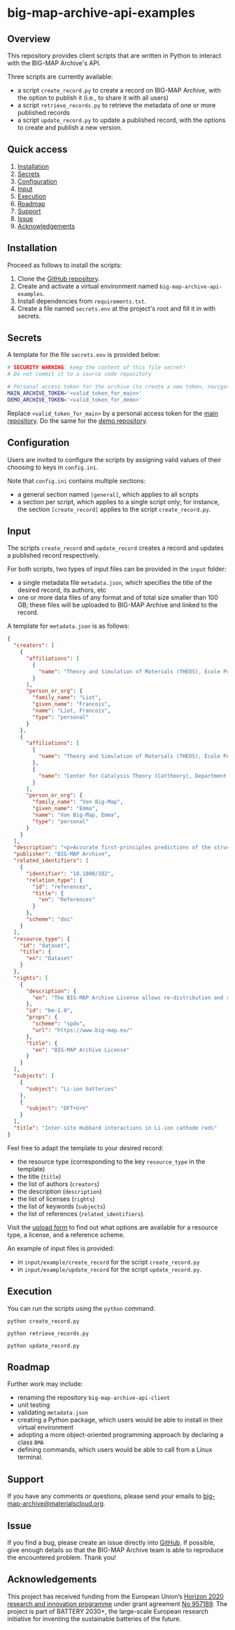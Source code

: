 # big-map-archive-api-examples

## Overview

This repository provides client scripts that are written in Python to interact with the BIG-MAP Archive's API. 

Three scripts are currently available:
- a script `create_record.py` to create a record on BIG-MAP Archive, with the option to publish it (i.e., to share it with all users)
- a script `retrieve_records.py` to retrieve the metadata of one or more published records
- a script `update_record.py` to update a published record, with the options to create and publish a new version.

## Quick access

1. [Installation](#installation)
2. [Secrets](#secrets)
3. [Configuration](#configuration)
4. [Input](#input)
5. [Execution](#execution)
6. [Roadmap](#roadmap)
7. [Support](#support)
8. [Issue](#issue)
9. [Acknowledgements](#acknowledgements)

## Installation

Proceed as follows to install the scripts:

1. Clone the [GitHub repository](https://github.com/materialscloud-org/big-map-archive-api-examples/).
2. Create and activate a virtual environment named `big-map-archive-api-examples`.
3. Install dependencies from `requirements.txt`.
4. Create a file named `secrets.env` at the project's root and fill it in with secrets.

## Secrets

A template for the file `secrets.env` is provided below:

```bash
# SECURITY WARNING: keep the content of this file secret!
# Do not commit it to a source code repository

# Personal access token for the archive (to create a new token, navigate to 'Applications' > 'Personal access tokens')
MAIN_ARCHIVE_TOKEN='<valid_token_for_main>'
DEMO_ARCHIVE_TOKEN='<valid_token_for_demo>'
```

Replace `<valid_token_for_main>` by a personal access token for the [main repository](https://archive.big-map.eu/account/settings/applications/). 
Do the same for the [demo repository](https://big-map-archive-demo.materialscloud.org/account/settings/applications/).

## Configuration

Users are invited to configure the scripts by assigning valid values of their choosing to keys in `config.ini`.

Note that `config.ini` contains multiple sections:
- a general section named `[general]`, which applies to all scripts
- a section per script, which applies to a single script only; 
for instance, the section `[create_record]` applies to the script `create_record.py`. 

## Input

The scripts `create_record` and `update_record` creates a record and updates a published record respectively.

For both scripts, two types of input files can be provided in the `input` folder:
- a single metadata file `metadata.json`, which specifies the title of the desired record, its authors, etc
- one or more data files of any format and of total size smaller than 100 GB; these files will be uploaded to BIG-MAP Archive and linked to the record.

A template for `metadata.json` is as follows:

```json
{
  "creators": [
    {
      "affiliations": [
        {
          "name": "Theory and Simulation of Materials (THEOS), École Polytechnique Fédérale de Lausanne, CH-1015 Lausanne, Switzerland"
        }
      ],
      "person_or_org": {
        "family_name": "Liot",
        "given_name": "Francois",
        "name": "Liot, Francois",
        "type": "personal"
      }
    },
    {
      "affiliations": [
        {
          "name": "Theory and Simulation of Materials (THEOS), École Polytechnique Fédérale de Lausanne, CH-1015 Lausanne, Switzerland"
        },
        {
          "name": "Center for Catalysis Theory (Cattheory), Department of Physics, Technical University of Denmark (DTU), 2800 Kongens Lyngby, Denmark"
        }
      ],
      "person_or_org": {
        "family_name": "Von Big-Map",
        "given_name": "Emma",
        "name": "Von Big-Map, Emma",
        "type": "personal"
      }
    }
  ],
  "description": "<p>Accurate first-principles predictions of the structural, electronic, magnetic, and electrochemical properties of cathode materials can be key in the design of novel efficient Li-ion batteries...</p>",
  "publisher": "BIG-MAP Archive",
  "related_identifiers": [
    {
      "identifier": "10.1000/182",
      "relation_type": {
        "id": "references",
        "title": {
          "en": "References"
        }
      },
      "scheme": "doi"
    }
  ],
  "resource_type": {
    "id": "dataset",
    "title": {
      "en": "Dataset"
    }
  },
  "rights": [
    {
      "description": {
        "en": "The BIG-MAP Archive License allows re-distribution and re-use of work within the BIG-MAP community."
      },
      "id": "bm-1.0",
      "props": {
        "scheme": "spdx",
        "url": "https://www.big-map.eu/"
      },
      "title": {
        "en": "BIG-MAP Archive License"
      }
    }
  ],
  "subjects": [
    {
      "subject": "Li-ion batteries"
    },
    {
      "subject": "DFT+U+V"
    }
  ],
  "title": "Inter-site Hubbard interactions in Li-ion cathode rods"
}
```

Feel free to adapt the template to your desired record:
- the resource type (corresponding to the key `resource_type` in the template)
- the title (`title`)
- the list of authors (`creators`)
- the description (`description`)
- the list of licenses (`rights`)
- the list of keywords (`subjects`)
- the list of references (`related_identifiers`).

Visit the [upload form](https://archive.big-map.eu/uploads/new) to find out 
what options are available for a resource type, a license, and a reference scheme.

An example of input files is provided:
- in `input/example/create_record` for the script `create_record.py`
- in `input/example/update_record` for the script `update_record.py`.

## Execution

You can run the scripts using the `python` command:

```
python create_record.py
```
```
python retrieve_records.py
```
```
python update_record.py
```

## Roadmap

Further work may include:
- renaming the repository `big-map-archive-api-client`
- unit testing
- validating `metadata.json`
- creating a Python package, which users would be able to install in their virtual environment
- adopting a more object-oriented programming approach by declaring a class `BMA`
- defining commands, which users would be able to call from a Linux terminal.

## Support

If you have any comments or questions, please send your emails to big-map-archive@materialscloud.org.

## Issue

If you find a bug, please create an issue directly into [GitHub](https://github.com/materialscloud-org/big-map-archive-api-examples/issues). If possible, give enough details so that the BIG-MAP Archive team is able to reproduce the encountered problem. Thank you!

## Acknowledgements

This project has received funding from the European Union’s [Horizon 2020 research and innovation programme](https://ec.europa.eu/programmes/horizon2020/en) under grant agreement [No 957189](https://cordis.europa.eu/project/id/957189). The project is part of BATTERY 2030+, the large-scale European research initiative for inventing the sustainable batteries of the future.



